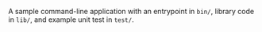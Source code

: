A sample command-line application with an entrypoint in `bin/`, library code
in `lib/`, and example unit test in `test/`.

<!-- testttt -->
